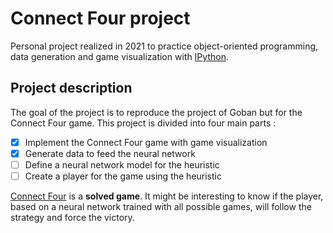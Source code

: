 # Connect Four project
Personal project realized in 2021 to practice object-oriented programming, data generation and game visualization with [IPython](https://ipython.org/).

## Project description
The goal of the project is to reproduce the project of Goban but for the Connect Four game. This project is divided into four main parts :
- [x] Implement the Connect Four game with game visualization
- [x] Generate data to feed the neural network
- [ ] Define a neural network model for the heuristic
- [ ] Create a player for the game using the heuristic

[Connect Four](https://en.wikipedia.org/wiki/Connect_Four) is a **solved game**. It might be interesting to know if the player, based on a neural network trained with all possible games, will follow the strategy and force the victory.

